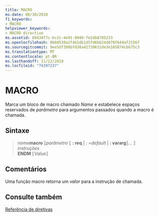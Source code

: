 ```yaml
---
title: MACRO
ms.date: 08/30/2018
f1_keywords:
- MACRO
helpviewer_keywords:
- MACRO directive
ms.assetid: 89434f7c-bc2c-4e91-8940-fe2db8785233
ms.openlocfilehash: 860d538a2f461db1d5fd6bb24d078f644af2156f
ms.sourcegitcommit: 9ee5df398bfd30a42739632de3e165874cb675c3
ms.translationtype: MT
ms.contentlocale: pt-BR
ms.lasthandoff: 11/22/2019
ms.locfileid: "74397237"
---
```

# <a name="macro"></a>MACRO

Marca um bloco de macro chamado *Name* e estabelece espaços reservados de *parâmetro* para argumentos passados quando a macro é chamada.

## <a name="syntax"></a>Sintaxe

> *nome***macro** ⟦*parâmetro* ⟦ **: req** | : =*default* |  **: vararg**⟧... ⟧\
> *instruções*\
> **ENDM** ⟦*Value*⟧

## <a name="remarks"></a>Comentários

Uma função macro retorna um *valor* para a instrução de chamada.

## <a name="see-also"></a>Consulte também

[Referência de diretivas](directives-reference.md)
